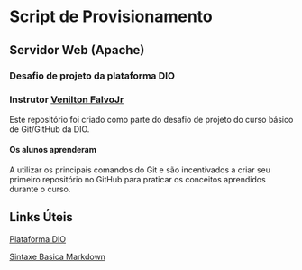 # Script de Provisionamento
## Servidor Web (Apache)
### Desafio de projeto da plataforma DIO 
### Instrutor [Venilton FalvoJr](https://www.linkedin.com/in/falvojr/)
Este repositório foi criado como parte do desafio de projeto do curso básico de Git/GitHub da DIO.  
#### Os alunos aprenderam 
A utilizar os principais comandos do Git e são incentivados a criar seu primeiro repositório no GitHub para praticar os conceitos aprendidos durante o curso.

## Links Úteis
[Plataforma DIO](https://web.dio.me/)

[Sintaxe Basica Markdown](https://www.markdownguide.org/basic-syntax/)
